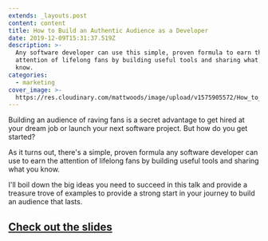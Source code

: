 ```yaml
---
extends: _layouts.post
content: content
title: How to Build an Authentic Audience as a Developer
date: 2019-12-09T15:31:37.519Z
description: >-
  Any software developer can use this simple, proven formula to earn the
  attention of lifelong fans by building useful tools and sharing what you
  know. 
categories:
  - marketing
cover_image: >-
  https://res.cloudinary.com/mattwoods/image/upload/v1575905572/How_to_Build_an_Audience_as_a_Developer_-_Cover_y0jijy.jpg
---
```

Building an audience of raving fans is a secret advantage to get hired at your dream job or launch your next software project. But how do you get started? 

As it turns out, there's a simple, proven formula any software developer can use to earn the attention of lifelong fans by building useful tools and sharing what you know. 

I'll boil down the big ideas you need to succeed in this talk and provide a treasure trove of examples to provide a strong start in your journey to build an audience that lasts.

## [Check out the slides](https://speakerdeck.com/matopher/how-to-build-an-authentic-audience-as-a-developer)

<script async class="speakerdeck-embed" data-id="faa67d90f2744be9a3950ab9bc4e3434" data-ratio="1.77777777777778" src="//speakerdeck.com/assets/embed.js"></script>
